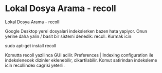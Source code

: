# Lokal Dosya Arama - recoll


Lokal Dosya Arama - recoll




Google Desktop yerel dosyalari indekslerken bazen hata yapiyor. Onun yerine daha yalin / basit bir sistemi denedik: recoll. Kurmak icin

sudo apt-get install recoll

Komutta recoll yazilinca GUI acilir. Preferences | Indexing configuration ile indekslenecek dizinler eklenebilir, cikartilabilir. Komut satirindan indeksleme icin recollindex cagrisi yeterli.




